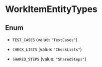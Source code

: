 

# WorkItemEntityTypes

## Enum


* `TEST_CASES` (value: `"TestCases"`)

* `CHECK_LISTS` (value: `"CheckLists"`)

* `SHARED_STEPS` (value: `"SharedSteps"`)



